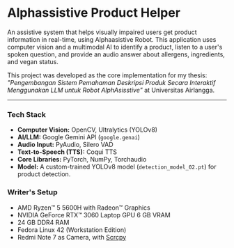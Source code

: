 # Alphassistive Product Helper

An assistive system that helps visually impaired users get product information in real-time, using Alphaasistive Robot. This application uses computer vision and a multimodal AI to identify a product, listen to a user's spoken question, and provide an audio answer about allergens, ingredients, and vegan status.

This project was developed as the core implementation for my thesis: *"Pengembangan Sistem Pemahaman Deskripsi Produk Secara Interaktif Menggunakan LLM untuk Robot AlphAsisstive"* at Universitas Airlangga.

---

### Tech Stack

*   **Computer Vision:** OpenCV, Ultralytics (YOLOv8)
*   **AI/LLM:** Google Gemini API (`google.genai`)
*   **Audio Input:** PyAudio, Silero VAD
*   **Text-to-Speech (TTS):** Coqui TTS
*   **Core Libraries:** PyTorch, NumPy, Torchaudio
*   **Model:** A custom-trained YOLOv8 model (`detection_model_02.pt`) for product detection.

### Writer's Setup

*   AMD Ryzen™ 5 5600H with Radeon™ Graphics
*   NVIDIA GeForce RTX™ 3060 Laptop GPU 6 GB VRAM
*   24 GB DDR4 RAM
*   Fedora Linux 42 (Workstation Edition)
*   Redmi Note 7 as Camera, with [Scrcpy](https://github.com/Genymobile/scrcpy)
